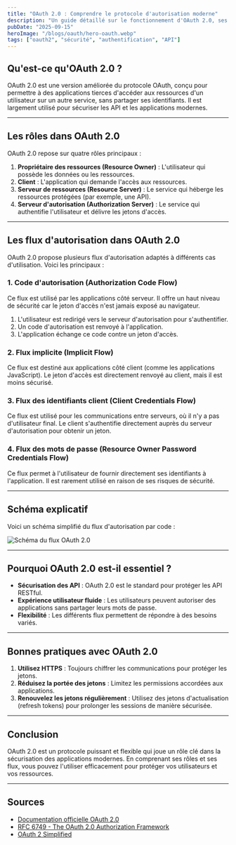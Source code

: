 ```yaml
---
title: "OAuth 2.0 : Comprendre le protocole d'autorisation moderne"
description: "Un guide détaillé sur le fonctionnement d'OAuth 2.0, ses rôles et ses flux d'autorisation."
pubDate: "2025-09-15"
heroImage: "/blogs/oauth/hero-oauth.webp"
tags: ["oauth2", "sécurité", "authentification", "API"]
---
```


## Qu'est-ce qu'OAuth 2.0 ?

OAuth 2.0 est une version améliorée du protocole OAuth, conçu pour permettre à des applications tierces d'accéder aux ressources d'un utilisateur sur un autre service, sans partager ses identifiants. Il est largement utilisé pour sécuriser les API et les applications modernes.

---

## Les rôles dans OAuth 2.0

OAuth 2.0 repose sur quatre rôles principaux :

1. **Propriétaire des ressources (Resource Owner)** : L'utilisateur qui possède les données ou les ressources.
2. **Client** : L'application qui demande l'accès aux ressources.
3. **Serveur de ressources (Resource Server)** : Le service qui héberge les ressources protégées (par exemple, une API).
4. **Serveur d'autorisation (Authorization Server)** : Le service qui authentifie l'utilisateur et délivre les jetons d'accès.

---

## Les flux d'autorisation dans OAuth 2.0

OAuth 2.0 propose plusieurs flux d'autorisation adaptés à différents cas d'utilisation. Voici les principaux :

### 1. Code d'autorisation (Authorization Code Flow)
Ce flux est utilisé par les applications côté serveur. Il offre un haut niveau de sécurité car le jeton d'accès n'est jamais exposé au navigateur.

1. L'utilisateur est redirigé vers le serveur d'autorisation pour s'authentifier.
2. Un code d'autorisation est renvoyé à l'application.
3. L'application échange ce code contre un jeton d'accès.

### 2. Flux implicite (Implicit Flow)
Ce flux est destiné aux applications côté client (comme les applications JavaScript). Le jeton d'accès est directement renvoyé au client, mais il est moins sécurisé.

### 3. Flux des identifiants client (Client Credentials Flow)
Ce flux est utilisé pour les communications entre serveurs, où il n'y a pas d'utilisateur final. Le client s'authentifie directement auprès du serveur d'autorisation pour obtenir un jeton.

### 4. Flux des mots de passe (Resource Owner Password Credentials Flow)
Ce flux permet à l'utilisateur de fournir directement ses identifiants à l'application. Il est rarement utilisé en raison de ses risques de sécurité.

---

## Schéma explicatif

Voici un schéma simplifié du flux d'autorisation par code :

![Schéma du flux OAuth 2.0](/blogs/oauth/oauth2-flow.webp)

---

## Pourquoi OAuth 2.0 est-il essentiel ?

- **Sécurisation des API** : OAuth 2.0 est le standard pour protéger les API RESTful.
- **Expérience utilisateur fluide** : Les utilisateurs peuvent autoriser des applications sans partager leurs mots de passe.
- **Flexibilité** : Les différents flux permettent de répondre à des besoins variés.

---

## Bonnes pratiques avec OAuth 2.0

1. **Utilisez HTTPS** : Toujours chiffrer les communications pour protéger les jetons.
2. **Réduisez la portée des jetons** : Limitez les permissions accordées aux applications.
3. **Renouvelez les jetons régulièrement** : Utilisez des jetons d'actualisation (refresh tokens) pour prolonger les sessions de manière sécurisée.

---

## Conclusion

OAuth 2.0 est un protocole puissant et flexible qui joue un rôle clé dans la sécurisation des applications modernes. En comprenant ses rôles et ses flux, vous pouvez l'utiliser efficacement pour protéger vos utilisateurs et vos ressources.

---

## Sources
- [Documentation officielle OAuth 2.0](https://oauth.net/2/)
- [RFC 6749 - The OAuth 2.0 Authorization Framework](https://tools.ietf.org/html/rfc6749)
- [OAuth 2 Simplified](https://aaronparecki.com/oauth-2-simplified/)